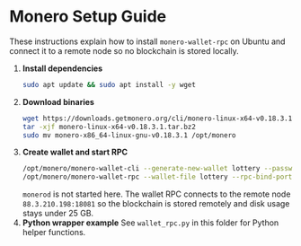 # Monero Setup Guide

These instructions explain how to install `monero-wallet-rpc` on Ubuntu and connect it to a remote node so no blockchain is stored locally.

1. **Install dependencies**
   ```bash
   sudo apt update && sudo apt install -y wget
   ```
2. **Download binaries**
   ```bash
   wget https://downloads.getmonero.org/cli/monero-linux-x64-v0.18.3.1.tar.bz2
   tar -xjf monero-linux-x64-v0.18.3.1.tar.bz2
   sudo mv monero-x86_64-linux-gnu-v0.18.3.1 /opt/monero
   ```
3. **Create wallet and start RPC**
   ```bash
   /opt/monero/monero-wallet-cli --generate-new-wallet lottery --password advance
   /opt/monero/monero-wallet-rpc --wallet-file lottery --rpc-bind-port 18083 \     --disable-rpc-login --daemon-address 88.3.210.198:18081
   ```
   `monerod` is not started here. The wallet RPC connects to the remote node
   `88.3.210.198:18081` so the blockchain is stored remotely and disk usage
   stays under 25 GB.
4. **Python wrapper example**
   See `wallet_rpc.py` in this folder for Python helper functions.
